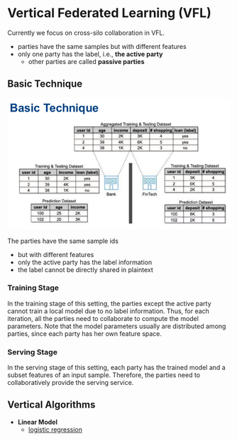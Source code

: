 # Vertical Federated Learning (VFL)

Currently we focus on cross-silo collaboration in VFL.

* parties have the same samples but with different features
* only one party has the label, i.e., **the active party**
  * other parties are called **passive parties**


## Basic Technique

![VFL_Overview](../../../../img/executor/VFL_overview.png)

The parties have the same sample ids
- but with different features
- only the active party has the label information
- the label cannot be directly shared in plaintext

### Training Stage

In the training stage of this setting, the parties except the active party cannot
train a local model due to no label information. Thus, for each iteration, all
the parties need to collaborate to compute the model parameters. Note that the
model parameters usually are distributed among parties, since each party has her
own feature space. 

### Serving Stage

In the serving stage of this setting, each party has the trained model and a 
subset features of an input sample. Therefore, the parties need to collaboratively
provide the serving service.


## Vertical Algorithms

* **Linear Model**
  * [logistic regression](linear_model/README.md)

